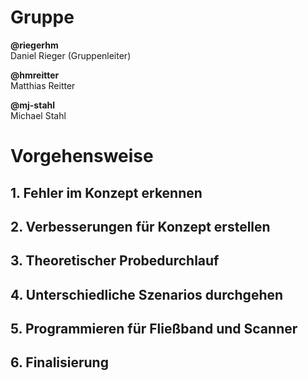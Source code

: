 # Gruppe
**@riegerhm**\
Daniel Rieger (Gruppenleiter)

**@hmreitter**\
Matthias Reitter

**@mj-stahl**\
Michael Stahl

# Vorgehensweise
## 1. Fehler im Konzept erkennen
## 2. Verbesserungen für Konzept erstellen
## 3. Theoretischer Probedurchlauf
## 4. Unterschiedliche Szenarios durchgehen
## 5. Programmieren für Fließband und Scanner
## 6. Finalisierung
